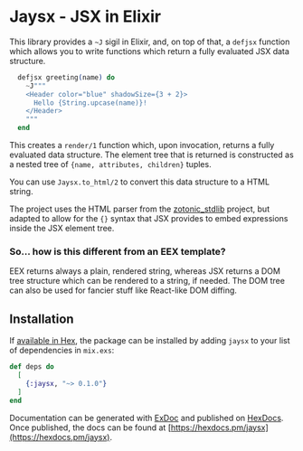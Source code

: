 # Jaysx - JSX in Elixir

This library provides a `~J` sigil in Elixir, and, on top of that, a
`defjsx` function which allows you to write functions which return a
fully evaluated JSX data structure.


```elixir
  defjsx greeting(name) do
    ~J"""
    <Header color="blue" shadowSize={3 + 2}>
      Hello {String.upcase(name)}!
    </Header>
    """
  end
```

This creates a `render/1` function which, upon invocation, returns a
fully evaluated data structure. The element tree that is returned is
constructed as a nested tree of `{name, attributes, children}` tuples.

You can use `Jaysx.to_html/2` to convert this data structure to a HTML
string.

The project uses the HTML parser from the
[zotonic_stdlib](https://github.com/zotonic/z_stdlib) project, but
adapted to allow for the `{}` syntax that JSX provides to embed
expressions inside the JSX element tree.

### So… how is this different from an EEX template?

EEX returns always a plain, rendered string, whereas JSX returns a DOM tree
structure which can be rendered to a string, if needed. The DOM tree
can also be used for fancier stuff like React-like DOM diffing.


## Installation

If [available in Hex](https://hex.pm/docs/publish), the package can be installed
by adding `jaysx` to your list of dependencies in `mix.exs`:

```elixir
def deps do
  [
    {:jaysx, "~> 0.1.0"}
  ]
end
```

Documentation can be generated with [ExDoc](https://github.com/elixir-lang/ex_doc)
and published on [HexDocs](https://hexdocs.pm). Once published, the docs can
be found at [https://hexdocs.pm/jaysx](https://hexdocs.pm/jaysx).
